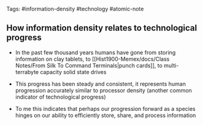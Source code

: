 
Tags: #information-density #technology #atomic-note 

## How information density relates to technological progress
- In the past few thousand years humans have gone from storing information on clay tablets, to [[Hist1900-Memex/docs/Class Notes/From Silk To Command Terminals|punch cards]], to multi-terrabyte capacity solid state drives
  
- This progress has been steady and consistent, it represents human progression accurately similar to processor density (another common indicator of technological progress)
  
- To me this indicates that perhaps our progression forward as a species hinges on our ability to efficiently store, share, and process information